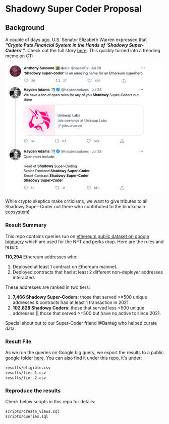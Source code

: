 # Shadowy Super Coder Proposal
## Background
A couple of days ago, U.S. Senator Elizabeth Warren expressed that _**"Crypto Puts Financial System in the Hands of 
'Shadowy Super-Coders'"**_. 
Check out the full story [here](https://decrypt.co/76997/elizabeth-warren-crypto-big-banks-shadowy-super-coders). 
This quickly turned into a trending meme on CT:

![img_1.png](img_1.png)

While crypto skeptics make criticisms, we want to give tributes to all Shadowy Super-Coder out there who contributed to
the blockchain ecosystem!


### Result Summary
This repo contains queries run on [ethereum public dataset on google bigquery](https://bigquery.cloud.google.com/dataset/bigquery-public-data:crypto_ethereum)
which are used for the NFT and perks drop. Here are the rules and result:

**110,294** Ethereum addresses who:
1. Deployed at least 1 contract on Ethereum mainnet.
2. Deployed contracts that had at least 2 different non-deployer addresses interacted.

These addresses are ranked in two tiers:
1. **7,466 Shadowy Super-Coders**: those that served >=500 unique addresses & contracts had at least 1 transaction in 2021.
2. **102,828 Shadowy Coders**: those that served less <500 unique addresses || those that served >=500 but have no active tx since 2021.

Special shout out to our Super-Coder friend @Banteg who helped curate data.

### Result File
As we run the queries on Google big query, we export the results to a public google folder [here](https://drive.google.com/drive/folders/1OobRsPXVO66PlKUE6cxOHpPxesxrYiru?usp=sharing). 
You can also find it under this repo, it's under:
```path
results/eligible.csv
results/tier-1.csv
results/tier-2.csv
```

### Reproduce the results
Check below scripts in this repo for details:
```path
scripts/create_views.sql
scripts/queries.sql
```

